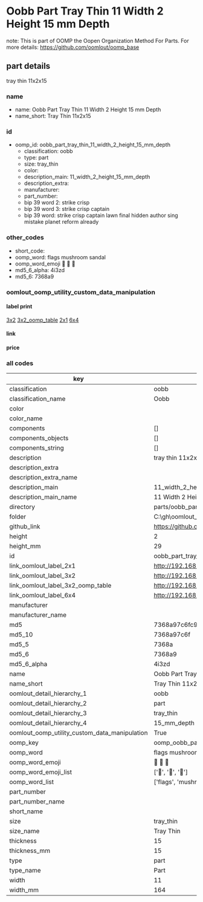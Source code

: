 # Oobb Part Tray Thin 11 Width 2 Height 15 mm Depth  

note: This is part of OOMP the Oopen Organization Method For Parts. For more details: https://github.com/oomlout/oomp_base

##  part details
  



tray thin 11x2x15



### name
* name: Oobb Part Tray Thin 11 Width 2 Height 15 mm Depth
* name_short: Tray Thin 11x2x15 
### id
* oomp_id: oobb_part_tray_thin_11_width_2_height_15_mm_depth
  * classification: oobb
  * type: part
  * size: tray_thin
  * color: 
  * description_main: 11_width_2_height_15_mm_depth
  * description_extra: 
  * manufacturer: 
  * part_number: 
  * bip 39 word 2: strike crisp
  * bip 39 word 3: strike crisp captain
  * bip 39 word: strike crisp captain lawn final hidden author sing mistake planet reform already

### other_codes
* short_code: 
* oomp_word: flags mushroom sandal
* oomp_word_emoji :flags: :mushroom: :sandal:
* md5_6_alpha: 4i3zd
* md5_6: 7368a9






### oomlout_oomp_utility_custom_data_manipulation
#### label print
[3x2](http://192.168.1.245:1112/?label=oomp%204i3zd)
[3x2_oomp_table](http://192.168.1.108:1112/?label=oomp%204i3zd)
[2x1](http://192.168.1.242:1112/?label=oomp%204i3zd)
[6x4](http://192.168.1.55:1112/?label=oomp%204i3zd)    

#### link

                              

#### price







### all codes 
| key | value |  
| --- | --- |  
| classification | oobb |  
| classification_name | Oobb |  
| color |  |  
| color_name |  |  
| components | [] |  
| components_objects | [] |  
| components_string | [] |  
| description | tray thin 11x2x15 |  
| description_extra |  |  
| description_extra_name |  |  
| description_main | 11_width_2_height_15_mm_depth |  
| description_main_name | 11 Width 2 Height 15 mm Depth |  
| directory | parts/oobb_part_tray_thin_11_width_2_height_15_mm_depth |  
| folder | C:\gh\oomlout_oobb_version_4_generated_parts\things\oobb_part_tray_thin_11_width_2_height_15_mm_depth |  
| github_link | https://github.com/oomlout/oomlout_oomp_part_src/tree/main/parts/oobb_part_tray_thin_11_width_2_height_15_mm_depth |  
| height | 2 |  
| height_mm | 29 |  
| id | oobb_part_tray_thin_11_width_2_height_15_mm_depth |  
| link_oomlout_label_2x1 | http://192.168.1.242:1112/?label=oomp%204i3zd |  
| link_oomlout_label_3x2 | http://192.168.1.245:1112/?label=oomp%204i3zd |  
| link_oomlout_label_3x2_oomp_table | http://192.168.1.108:1112/?label=oomp%204i3zd |  
| link_oomlout_label_6x4 | http://192.168.1.55:1112/?label=oomp%204i3zd |  
| manufacturer |  |  
| manufacturer_name |  |  
| md5 | 7368a97c6fc941edadab47e0444ceeb8 |  
| md5_10 | 7368a97c6f |  
| md5_5 | 7368a |  
| md5_6 | 7368a9 |  
| md5_6_alpha | 4i3zd |  
| name | Oobb Part Tray Thin 11 Width 2 Height 15 mm Depth |  
| name_short | Tray Thin 11x2x15  |  
| oomlout_detail_hierarchy_1 | oobb |  
| oomlout_detail_hierarchy_2 | part |  
| oomlout_detail_hierarchy_3 | tray_thin |  
| oomlout_detail_hierarchy_4 | 15_mm_depth |  
| oomlout_oomp_utility_custom_data_manipulation | True |  
| oomp_key | oomp_oobb_part_tray_thin_11_width_2_height_15_mm_depth |  
| oomp_word | flags mushroom sandal |  
| oomp_word_emoji | :flags: :mushroom: :sandal: |  
| oomp_word_emoji_list | [':flags:', ':mushroom:', ':sandal:'] |  
| oomp_word_list | ['flags', 'mushroom', 'sandal'] |  
| part_number |  |  
| part_number_name |  |  
| short_name |  |  
| size | tray_thin |  
| size_name | Tray Thin |  
| thickness | 15 |  
| thickness_mm | 15 |  
| type | part |  
| type_name | Part |  
| width | 11 |  
| width_mm | 164 |  
